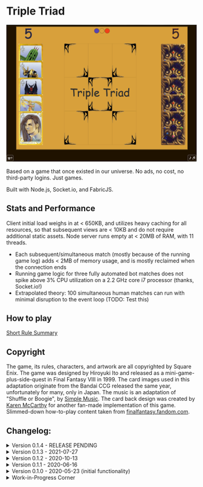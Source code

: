 # Triple Triad

![Version 0.1.0 Game Image](_extra/screenshots/v0.1.0-game.png)

Based on a game that once existed in our universe. No ads, no cost, no third-party logins. Just games.

Built with Node.js, Socket.io, and FabricJS.

## Stats and Performance

Client initial load weighs in at < 650KB, and utilizes heavy caching for all resources, so that subsequent views are < 10KB and do not require additional static assets.
Node server runs empty at < 20MB of RAM, with 11 threads.

- Each subsequent/simultaneous match (mostly because of the running game log) adds < 2MB of memory usage, and is mostly reclaimed when the connection ends
- Running game logic for three fully automated bot matches does not spike above 3% CPU utilization on a 2.2 GHz core i7 processor (thanks, Socket.io!)
- Extrapolated theory: 100 simultaneous human matches can run with minimal disruption to the event loop (TODO: Test this)

## How to play

[Short Rule Summary](http://www.vyseri.com/images/tripletriad2.png)

## Copyright

The game, its rules, characters, and artwork are all copyrighted by Square Enix. The game was designed by Hiroyuki Ito and released as a mini-game-plus-side-quest in Final Fantasy VIII in 1999. The card images used in this adaptation originate from the Bandai CCG released the same year, unfortunately for many, only in Japan. The music is an adaptation of "Shuffle or Boogie", by [Simple Music](https://soundcloud.com/simple-music-4/final-fantasy-8-triple-triad-remix). The card back design was created by [Karen McCarthy](https://www.artstation.com/artwork/8YZbq) for another fan-made implementation of this game. Slimmed-down how-to-play content taken from [finalfantasy.fandom.com](https://finalfantasy.fandom.com/wiki/Triple_Triad_(Final_Fantasy_VIII)).

## Changelog:

<details>
<summary>Version 0.1.4 - RELEASE PENDING</summary>

- Improved AI
</details>

<details>
<summary>Version 0.1.3 - 2021-07-27</summary>

- Display match ID for in-progress matches
- Add bot vs. bot demo spectate functionality
- If a round stalls twice in a row, re-deal
- Allow spectators to request a rematch for bot demo matches
- Bugfix: Broken how to play close button
- Bugfix: Broken PVP matches after first turn, due to null-checking error for text rendering
</details>

<details>
<summary>Version 0.1.2 - 2020-10-13</summary>

- Analytics for completed rounds and matches
- Add HTML metadata
- Adjust tiebreaker power hand to have one weak card, to cut down on gridlocked ties
- Allow players to choose bot difficulty
- Improve initial card placement logic to potentially protect more than one side
- Allow matches against the bot to be easily spectated, and note which player is the bot, as well as the difficulty
- Add click-to-copy functionality to lobby text
- Add close button & close-on-escape functionality to pop-ups
- Clean up & reduce size of corner background image
- Reduce size of card back & favicon
</details>

<details>
<summary>Version 0.1.1 - 2020-06-16</summary>

- AI improved to always make an immediately beneficial move. Overlapping attack/defense positions are prioritized above all else.
</details>

<details>
<summary>Version 0.1.0 - 2020-05-23 (initial functionality)</summary>

![Version 0.1.0 Lobby Image](_extra/screenshots/v0.1.0-lobby.png)
![Version 0.1.0 Game Image](_extra/screenshots/v0.1.0-game.png)

- Socket.io implementation for game server, allowing multiple simultaneous matches
- Allow users to half-start a game (lobby), then send a code/URL to have their friend join them, jackbox-style
  - After the second player has joined, anyone else will be a spectator
  - Allow spectators to connect to matches in progress (replay from game log)
  - List matches in progress on home screen
  - Play against bot opponent (basic intelligence)
- Immediate rematch option given to both players upon match completion, with running score tracked, if yes
- Drag'n'drop method of playing cards (placement limited to empty board spaces)
- Server-side validation of all events and game logic, to limit hacking
- Round ties broken by sudden death rematches where each player is dealt the cards they currently have control of
- Opponent cards played move onto board and utilize a flip animation (flipped cards also animate)
- Opponent cards displayed monochrome
- HTTP resource compression & caching for a fast experience, while reducing server-side load
- Board completely drawn by repeating and rotating a single corner art image
- Only active player can play cards
- Server-side validation of cards & card placement, to keep things from being too easy for hackers
- Sound effects for playing and flipping cards, and winning and losing the match
- Shuffle or Boogie music (remix by Simple Music), with subtle playing indication (notes bounce mostly in time to the music)
</details>

<details>
<summary>Work-in-Progress Corner</summary>

#### TODO List:

- TODO: Analytics for started and abandoned matches
- TODO: Add puh-ting and rrrgh sounds for winning/losing round
- Gracefully handle double-clicking of rematch button
- HALF DONE: Resize all of the elements in the canvas on page resize (especially for orientation changes on phones) I think we still have to take zoom into better account, and everything will line up
- HALF DONE: Advanced AI logic, based on move and card analysis
- Add keyboard/controller support
- Add "hint", for easy mode, that runs the AI function to determine the best move, and highlights the suggested card and location to play it
- Figure out why favicon is requested for each card move (and even dragging & dropping the rematch billboard)
- Add all extended game rule options (Open, Chain, Plus)
- Add minimal stats to main lobby (number of players/matches/final score)
- Perfectly centered game board and title positioning
- Add board background art
- Add effects for clicking rematch buttons, with indicator of if opponent wants a rematch
- Add hover effect outline for target location when dragging card
- Stress tester script, to see how many active games can run at a time, and limit games to that upper bound, to ensure a minimum performance level (https://stackoverflow.com/a/16426868/5334305)

#### Idea Stack:

- Allow users to choose names (maybe from a selection of FF VIII characters, to avoid vulgarity)
- Add 30-second countdown timer per turn + autoplay functionality (initial logic for AI bots, just play the first card found that can capture an opponent's card, or the most defensive card available)
- Allow page refresh without quitting match
- Add fun Final Fantasy VIII facts to push to clients while waiting for a game
- Track stats (plays/captures/losses per card and game mode)?
- Permanently store game results (which would enable saved replays)
- Ability to replay a match from a game log
- Dynamically create all card content (power numbers, name, border)
- Add support and options for Final Fantasy XIV cards and modes
</details>

